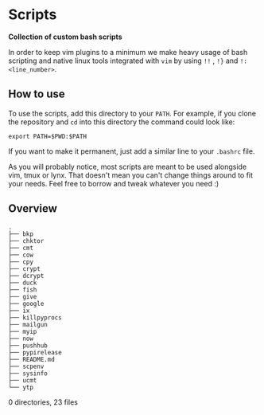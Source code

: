 # Scripts

**Collection of custom bash scripts**

In order to keep vim plugins to a minimum we make heavy usage of bash scripting
and native linux tools integrated with `vim` by using `!!` , `!}` and
`!:<line_number>`.

## How to use

To use the scripts, add this directory to your ``PATH``. For example, if you
clone the repository and ``cd`` into this directory the command could look
like:

``export PATH=$PWD:$PATH``

If you want to make it permanent, just add a similar line to your ``.bashrc``
file.

As you will probably notice, most scripts are meant to be used alongside vim,
tmux or lynx. That doesn't mean you can't change things around to fit your
needs. Feel free to borrow and tweak whatever you need :)

## Overview
```
.
├── bkp
├── chktor
├── cmt
├── cow
├── cpy
├── crypt
├── dcrypt
├── duck
├── fish
├── give
├── google
├── ix
├── killpyprocs
├── mailgun
├── myip
├── now
├── pushhub
├── pypirelease
├── README.md
├── scpenv
├── sysinfo
├── ucmt
└── ytp
```
0 directories, 23 files
